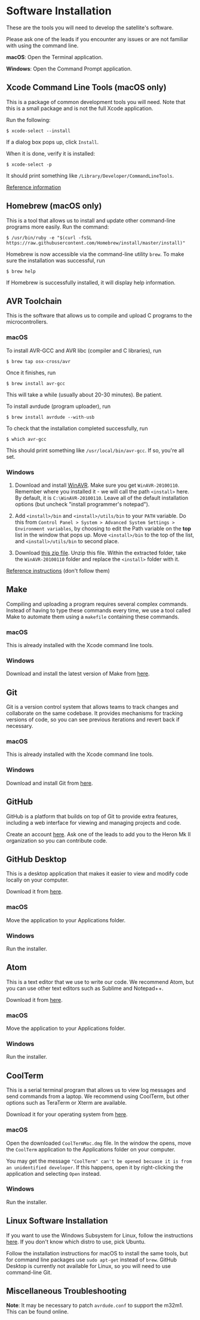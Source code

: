 # Software Installation

These are the tools you will need to develop the satellite's software.

Please ask one of the leads if you encounter any issues or are not familiar with using the command line.

**macOS**: Open the Terminal application.

**Windows**: Open the Command Prompt application.


## Xcode Command Line Tools (macOS only)

This is a package of common development tools you will need. Note that this is a small package and is not the full Xcode application.

Run the following:

```
$ xcode-select --install
```

If a dialog box pops up, click `Install`.

When it is done, verify it is installed:

```
$ xcode-select -p
```

It should print something like `/Library/Developer/CommandLineTools`.

[Reference information](http://osxdaily.com/2014/02/12/install-command-line-tools-mac-os-x/)


## Homebrew (macOS only)

This is a tool that allows us to install and update other command-line programs more easily. Run the command:

```
$ /usr/bin/ruby -e "$(curl -fsSL https://raw.githubusercontent.com/Homebrew/install/master/install)"
```

Homebrew is now accessible via the command-line utility `brew`. To make sure the installation was successful, run

```
$ brew help
```

If Homebrew is successfully installed, it will display help information.


## AVR Toolchain

This is the software that allows us to compile and upload C programs to the microcontrollers.

### macOS

To install AVR-GCC and AVR libc (compiler and C libraries), run

```
$ brew tap osx-cross/avr
```

Once it finishes, run

```
$ brew install avr-gcc
```

This will take a while (usually about 20-30 minutes). Be patient.

To install avrdude (program uploader), run

```
$ brew install avrdude --with-usb
```

To check that the installation completed successfully, run

```
$ which avr-gcc
```

This should print something like `/usr/local/bin/avr-gcc`. If so, you're all
set.


### Windows

1. Download and install [WinAVR](https://sourceforge.net/projects/winavr/files/WinAVR/20100110/). Make sure you get `WinAVR-20100110`. Remember where you installed it - we will call the path `<install>` here. By default, it is `C:\WinAVR-20100110`. Leave all of the default installation options (but uncheck "install programmer's notepad").

2. Add `<install>/bin` and `<install>/utils/bin` to your `PATH` variable. Do this from `Control Panel > System > Advanced System Settings > Environment variables`, by choosing to edit the Path variable on the **top** list in the window that pops up. Move `<install>/bin` to the top of the list, and `<install>/utils/bin` to second place.

3. Download [this zip file](https://drive.google.com/file/d/1fWXrAz3peHORZjkVtChWaw8oGPStPxiM/view?usp=sharing). Unzip this file. Within the extracted folder, take the `WinAVR-20100110` folder and replace the `<install>` folder with it.

[Reference instructions]( http://fab.cba.mit.edu/classes/863.16/doc/projects/ftsmin/windows_avr.html) (don't follow them)




## Make

Compiling and uploading a program requires several complex commands. Instead of having to type these commands every time, we use a tool called Make to automate them using a `makefile` containing these commands.

### macOS

This is already installed with the Xcode command line tools.

### Windows

Download and install the latest version of Make from [here](https://www.gnu.org/software/make/).


## Git

Git is a version control system that allows teams to track changes and collaborate on the same codebase. It provides mechanisms for tracking versions of code, so you can see previous iterations and revert back if necessary.

### macOS

This is already installed with the Xcode command line tools.

### Windows

Download and install Git from [here](https://git-scm.com).


## GitHub

GitHub is a platform that builds on top of Git to provide extra features, including a web interface for viewing and managing projects and code.

Create an account [here](https://github.com/). Ask one of the leads to add you to the Heron Mk II organization so you can contribute code.


## GitHub Desktop

This is a desktop application that makes it easier to view and modify code locally on your computer.

Download it from [here](https://desktop.github.com).

### macOS

Move the application to your Applications folder.

### Windows

Run the installer.


## Atom

This is a text editor that we use to write our code. We recommend Atom, but you can use other text editors such as Sublime and Notepad++.

Download it from [here](https://atom.io/).

### macOS

Move the application to your Applications folder.

### Windows

Run the installer.


## CoolTerm

This is a serial terminal program that allows us to view log messages and send commands from a laptop. We recommend using CoolTerm, but other options such as TeraTerm or Xterm are available.

Download it for your operating system from [here](http://freeware.the-meiers.org/).

### macOS

Open the downloaded `CoolTermMac.dmg` file. In the window the opens, move the `CoolTerm` application to the Applications folder on your computer.

You may get the message `"CoolTerm" can't be opened becuase it is from an unidentified developer`. If this happens, open it by right-clicking the application and selecting `Open` instead.

### Windows

Run the installer.


## Linux Software Installation

If you want to use the Windows Subsystem for Linux, follow the instructions [here](https://docs.microsoft.com/en-us/windows/wsl/install-win10). If you don't know which distro to use, pick Ubuntu.

Follow the installation instructions for macOS to install the same tools, but for command line packages use `sudo apt-get` instead of `brew`. GitHub Desktop is currently not available for Linux, so you will need to use command-line Git.


## Miscellaneous Troubleshooting

**Note**: It may be necessary to patch `avrdude.conf` to support the m32m1. This can be found online.

